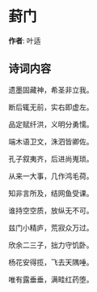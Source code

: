 # 葑门

**作者**: 叶适

## 诗词内容

遗墨固藏神，希圣非立我。

断后辄无前，实右即虚左。

品定赋纤洪，义明分勇懦。

端木语卫文，洙泗皆卿佐。

孔子叙夷齐，后进尚嵬琐。

从来一大事，几作鸿毛荷。

知非言所及，结网鱼受课。

谁持空空质，放纵无不可。

兹门小精庐，荒寂众万过。

欣余二三子，拙力守饥卧。

杨花安得揽，飞去天隅唾。

唯有露垂垂，满畦红药堕。

